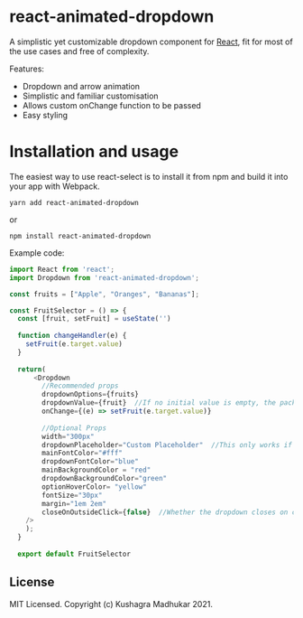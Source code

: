 # react-animated-dropdown

A simplistic yet customizable dropdown component for [React](https://reactjs.com), fit for most of the use cases and free of complexity. 

Features:

- Dropdown and arrow animation
- Simplistic and familiar customisation
- Allows custom onChange function to be passed
- Easy styling

# Installation and usage

The easiest way to use react-select is to install it from npm and build it into your app with Webpack.

```
yarn add react-animated-dropdown
```
or 

```
npm install react-animated-dropdown
```

Example code:

```js
import React from 'react';
import Dropdown from 'react-animated-dropdown';

const fruits = ["Apple", "Oranges", "Bananas"];

const FruitSelector = () => {
  const [fruit, setFruit] = useState('') 
  
  function changeHandler(e) {
    setFruit(e.target.value)
  }
  
  return(
      <Dropdown
        //Recommended props
        dropdownOptions={fruits}
        dropdownValue={fruit}  //If no initial value is empty, the package will default to 'Select...' as placeholder
        onChange={(e) => setFruit(e.target.value)}
        
        //Optional Props
        width="300px"
        dropdownPlaceholder="Custom Placeholder"  //This only works if dropdownValue is empty
        mainFontColor="#fff"
        dropdownFontColor="blue"
        mainBackgroundColor = "red"
        dropdownBackgroundColor="green"
        optionHoverColor= "yellow" 
        fontSize="30px"
        margin="1em 2em"
        closeOnOutsideClick={false}  //Whether the dropdown closes on clicking outside the dropdown, default = true
    />
    );
  }
  
  export default FruitSelector
```

## License

MIT Licensed. Copyright (c) Kushagra Madhukar 2021.

